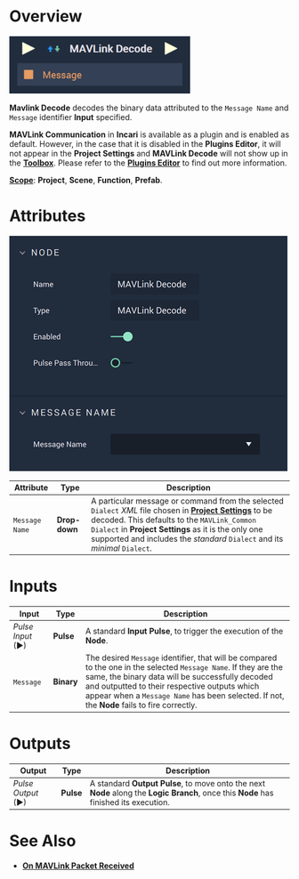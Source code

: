 # Overview

![The MAVLink Decode Node.](../../../.gitbook/assets/mavlinkdecode.png)

**Mavlink Decode** decodes the binary data attributed to the `Message Name` and `Message` identifier **Input** specified. 

**MAVLink Communication** in **Incari** is available as a plugin and is enabled as default. However, in the case that it is disabled in the **Plugins Editor**, it will not appear in the **Project Settings** and **MAVLink Decode** will not show up in the [**Toolbox**](../../overview.md). Please refer to the [**Plugins Editor**](../../../modules/plugins/README.md) to find out more information.

[**Scope**](../overview.md#scopes): **Project**, **Scene**, **Function**, **Prefab**.

# Attributes

![The MAVLink Decode Node Attributes.](../../../.gitbook/assets/mavlinkdecodeatts.png)

|Attribute|Type|Description|
|---|---|---|
| `Message Name` | **Drop-down** | A particular message or command from the selected `Dialect` *XML* file chosen in [**Project Settings**](../../../modules/project-settings/mavlink.md) to be decoded. This defaults to the `MAVLink_Common` `Dialect` in **Project Settings** as it is the only one supported and includes the *standard* `Dialect` and its *minimal* `Dialect`. |

# Inputs

|Input|Type|Description|
|---|---|---|
|*Pulse Input* (►)|**Pulse**|A standard **Input Pulse**, to trigger the execution of the **Node**.|
|`Message`| **Binary**| The desired `Message` identifier, that will be compared to the one in the selected `Message Name`. If they are the same, the binary data will be successfully decoded and outputted to their respective outputs which appear when a `Message Name` has been selected. If not, the **Node** fails to fire correctly.|

# Outputs

|Output|Type|Description|
|---|---|---|
|*Pulse Output* (►)|**Pulse**|A standard **Output Pulse**, to move onto the next **Node** along the **Logic Branch**, once this **Node** has finished its execution.|

# See Also

* [**On MAVLink Packet Received**](events/on-mavlink-packet-received.md)
